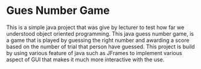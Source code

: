 # Gues Number Game
This is a simple java project that was give by lecturer to test how far we understood object oriented programming.
This java guess number game, is a game that is played by guessing the right number and awarding a score based on the number of trial that person have guessed. This project is build by using various feature of java such as JFrames to implement various aspect of GUI that makes it much more interactive with the use.  
